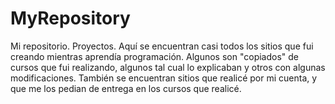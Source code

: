 # MyRepository
Mi repositorio. Proyectos.
Aquí se encuentran casi todos los sitios que fui creando mientras aprendía programación. Algunos son "copiados" de cursos que fui realizando, algunos tal cual lo explicaban y otros con algunas modificaciones. También se encuentran sitios que realicé por mi cuenta, y que me los pedian de entrega en los cursos que realicé.
